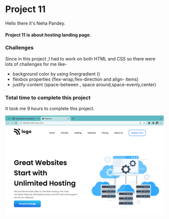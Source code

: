 # Project 11
Hello there it's Neha Pandey.

#### Project 11 is about hosting landing page.

### Challenges
Since in this project ,I had to work on both HTML and CSS so there were lots of challenges for me like-
- background color by using linergradient ()
- flexbox properties (flex-wrap,flex-direction and align- items)
- justify-content (space-between , space around,space-evenly,center)


### Total time to complete this project

It took me 9 hours to complete this project.

![myproject link](./project11-img.png)


